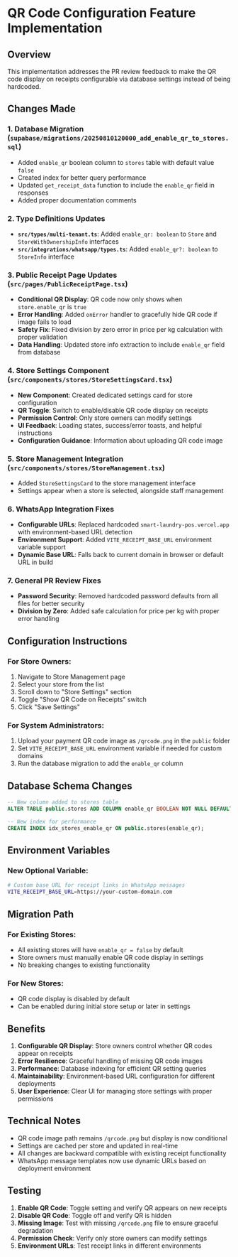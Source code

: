 # QR Code Configuration Feature Implementation

## Overview
This implementation addresses the PR review feedback to make the QR code display on receipts configurable via database settings instead of being hardcoded.

## Changes Made

### 1. Database Migration (`supabase/migrations/20250810120000_add_enable_qr_to_stores.sql`)
- Added `enable_qr` boolean column to `stores` table with default value `false`
- Created index for better query performance
- Updated `get_receipt_data` function to include the `enable_qr` field in responses
- Added proper documentation comments

### 2. Type Definitions Updates
- **`src/types/multi-tenant.ts`**: Added `enable_qr: boolean` to `Store` and `StoreWithOwnershipInfo` interfaces
- **`src/integrations/whatsapp/types.ts`**: Added `enable_qr?: boolean` to `StoreInfo` interface

### 3. Public Receipt Page Updates (`src/pages/PublicReceiptPage.tsx`)
- **Conditional QR Display**: QR code now only shows when `store.enable_qr` is `true`
- **Error Handling**: Added `onError` handler to gracefully hide QR code if image fails to load
- **Safety Fix**: Fixed division by zero error in price per kg calculation with proper validation
- **Data Handling**: Updated store info extraction to include `enable_qr` field from database

### 4. Store Settings Component (`src/components/stores/StoreSettingsCard.tsx`)
- **New Component**: Created dedicated settings card for store configuration
- **QR Toggle**: Switch to enable/disable QR code display on receipts
- **Permission Control**: Only store owners can modify settings
- **UI Feedback**: Loading states, success/error toasts, and helpful instructions
- **Configuration Guidance**: Information about uploading QR code image

### 5. Store Management Integration (`src/components/stores/StoreManagement.tsx`)
- Added `StoreSettingsCard` to the store management interface
- Settings appear when a store is selected, alongside staff management

### 6. WhatsApp Integration Fixes
- **Configurable URLs**: Replaced hardcoded `smart-laundry-pos.vercel.app` with environment-based URL detection
- **Environment Support**: Added `VITE_RECEIPT_BASE_URL` environment variable support
- **Dynamic Base URL**: Falls back to current domain in browser or default URL in build

### 7. General PR Review Fixes
- **Password Security**: Removed hardcoded password defaults from all files for better security
- **Division by Zero**: Added safe calculation for price per kg with proper error handling

## Configuration Instructions

### For Store Owners:
1. Navigate to Store Management page
2. Select your store from the list
3. Scroll down to "Store Settings" section
4. Toggle "Show QR Code on Receipts" switch
5. Click "Save Settings"

### For System Administrators:
1. Upload your payment QR code image as `/qrcode.png` in the `public` folder
2. Set `VITE_RECEIPT_BASE_URL` environment variable if needed for custom domains
3. Run the database migration to add the `enable_qr` column

## Database Schema Changes

```sql
-- New column added to stores table
ALTER TABLE public.stores ADD COLUMN enable_qr BOOLEAN NOT NULL DEFAULT false;

-- New index for performance
CREATE INDEX idx_stores_enable_qr ON public.stores(enable_qr);
```

## Environment Variables

### New Optional Variable:
```bash
# Custom base URL for receipt links in WhatsApp messages
VITE_RECEIPT_BASE_URL=https://your-custom-domain.com
```

## Migration Path

### For Existing Stores:
- All existing stores will have `enable_qr = false` by default
- Store owners must manually enable QR code display in settings
- No breaking changes to existing functionality

### For New Stores:
- QR code display is disabled by default
- Can be enabled during initial store setup or later in settings

## Benefits

1. **Configurable QR Display**: Store owners control whether QR codes appear on receipts
2. **Error Resilience**: Graceful handling of missing QR code images
3. **Performance**: Database indexing for efficient QR setting queries
4. **Maintainability**: Environment-based URL configuration for different deployments
5. **User Experience**: Clear UI for managing store settings with proper permissions

## Technical Notes

- QR code image path remains `/qrcode.png` but display is now conditional
- Settings are cached per store and updated in real-time
- All changes are backward compatible with existing receipt functionality
- WhatsApp message templates now use dynamic URLs based on deployment environment

## Testing

1. **Enable QR Code**: Toggle setting and verify QR appears on new receipts
2. **Disable QR Code**: Toggle off and verify QR is hidden
3. **Missing Image**: Test with missing `/qrcode.png` file to ensure graceful degradation
4. **Permission Check**: Verify only store owners can modify settings
5. **Environment URLs**: Test receipt links in different environments
